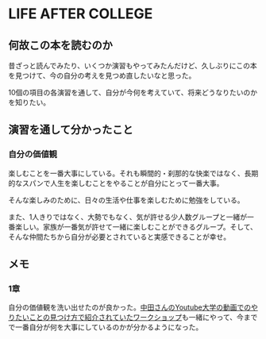 # LIFE AFTER COLLEGE

## 何故この本を読むのか

昔ざっと読んでみたり、いくつか演習もやってみたんだけど、久しぶりにこの本を見つけて、今の自分の考えを見つめ直したいなと思った。

10個の項目の各演習を通して、自分が今何を考えていて、将来どうなりたいのかを知りたい。

## 演習を通して分かったこと

### 自分の価値観

楽しむことを一番大事にしている。それも瞬間的・刹那的な快楽ではなく、長期的なスパンで人生を楽しむことをやることが自分にとって一番大事。

そんな楽しみのために、日々の生活や仕事を楽しむために勉強をしている。

また、1人きりではなく、大勢でもなく、気が許せる少人数グループと一緒が一番楽しい。家族が一番気が許せて一緒に楽しむことができるグループ。そして、そんな仲間たちから自分が必要とされていると実感できることが幸せ。

## メモ

### 1章

自分の価値観を洗い出せたのが良かった。[中田さんのYoutube大学の動画でのやりたいことの見つけ方で紹介されていたワークショップ](https://youtu.be/sk23TqDytzI)も一緒にやって、今までで一番自分が何を大事にしているのかが分かるようになった。


